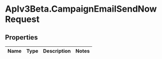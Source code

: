 # ApIv3Beta.CampaignEmailSendNowRequest

## Properties

Name | Type | Description | Notes
------------ | ------------- | ------------- | -------------


